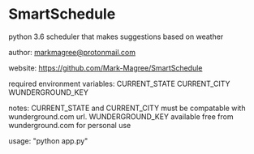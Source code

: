 <h1>SmartSchedule</h1>

python 3.6 scheduler that makes suggestions based on weather

author: markmagree@protonmail.com

website: https://github.com/Mark-Magree/SmartSchedule

required environment variables: CURRENT_STATE CURRENT_CITY WUNDERGROUND_KEY

notes: CURRENT_STATE and CURRENT_CITY must be compatable with wunderground.com url. WUNDERGROUND_KEY available free from wunderground.com for personal use

usage: "python app.py"
